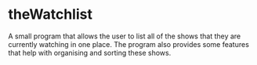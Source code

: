 # theWatchlist
A small program that allows the user to list all of the shows that they are currently watching in one place.
The program also provides some features that help with organising and sorting these shows.
